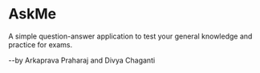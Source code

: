 # AskMe
A simple question-answer application to test your general knowledge and practice for exams.

--by Arkaprava Praharaj and Divya Chaganti
